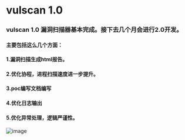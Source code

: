 # vulscan 1.0
### vulscan 1.0 漏洞扫描器基本完成。接下去几个月会进行2.0开发。
#### 主要包括这么几个方面：
#### 1.漏洞扫描生成html报告。
#### 2.优化协程，进程扫描速度进一步提升。
#### 3.poc编写文档编写
#### 4.优化日志输出
#### 5.优化异常处理，逻辑严谨性。

![image](https://user-images.githubusercontent.com/57278197/112243767-1a06e600-8c89-11eb-806e-da3fae382a74.png)
